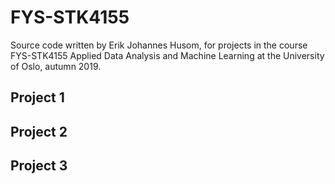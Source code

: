 # FYS-STK4155

Source code written by Erik Johannes Husom, for projects in the course FYS-STK4155 Applied Data Analysis and Machine Learning at the University of Oslo, autumn 2019.

## Project 1


## Project 2


## Project 3
